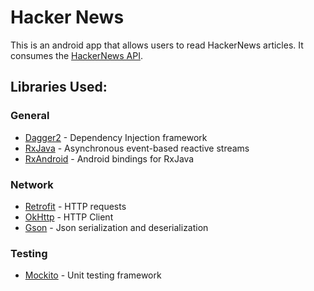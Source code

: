 # Hacker News

This is an android app that allows users to read HackerNews articles. It consumes the [HackerNews API](https://github.com/HackerNews/API).

## Libraries Used:
### General
 - [Dagger2](https://google.github.io/dagger/) - Dependency Injection framework
 - [RxJava](https://github.com/ReactiveX/RxJava) - Asynchronous event-based reactive streams
 - [RxAndroid](https://github.com/ReactiveX/RxAndroid) - Android bindings for RxJava

### Network
 - [Retrofit](http://square.github.io/retrofit/) - HTTP requests
 - [OkHttp](https://square.github.io/okhttp/) - HTTP Client
 - [Gson](https://github.com/square/retrofit/tree/master/retrofit-converters/gson) - Json serialization and deserialization

### Testing
 - [Mockito](http://site.mockito.org/) - Unit testing framework